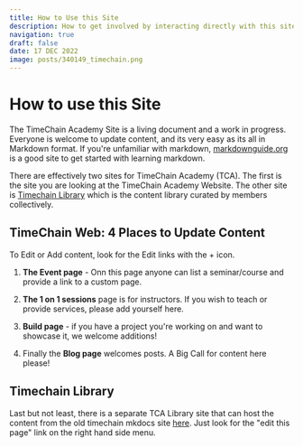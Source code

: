 ```yaml
---
title: How to Use this Site
description: How to get involved by interacting directly with this site. Anybody can edit!
navigation: true
draft: false
date: 17 DEC 2022
image: posts/340149_timechain.png
---
```


# How to use this Site

The TimeChain Academy Site is a living document and a work in progress. Everyone is welcome to update content, and its very easy as its all in Markdown format. If you're unfamiliar with markdown, [markdownguide.org](https://markdownguide.org) is a good site to get started with learning markdown.

There are effectively two sites for TimeChain Academy (TCA). The first is the site you are looking at the TimeChain Academy Website. The other site is [Timechain Library](https://timechain-docs.vercel.app) which is the content library curated by members collectively. 

## TimeChain Web: 4 Places to Update Content

To Edit or Add content, look for the Edit links with the + icon. 

1. **The Event page** - Onn this page anyone can list a seminar/course and provide a link to a custom page. 

2. **The 1 on 1 sessions** page is for instructors. If you wish to teach or provide services, please add yourself here.

3. **Build page** - if you have a project you're working on and want to showcase it, we welcome additions!

4. Finally the **Blog page** welcomes posts. A Big Call for content here please! 

## Timechain Library

Last but not least, there is a separate TCA Library site that can host the content from the old timechain mkdocs site [here](https://timechain-docs.vercel.app/en/introduction). Just look for the "edit this page" link on the right hand side menu. 

